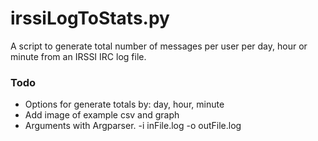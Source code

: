 # irssiLogToStats.py
A script to generate total number of messages per user per day, hour or minute from an IRSSI IRC log file.

### Todo
* Options for generate totals by: day, hour, minute
* Add image of example csv and graph
* Arguments with Argparser. -i inFile.log -o outFile.log
